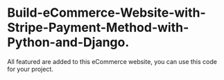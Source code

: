 # Build-eCommerce-Website-with-Stripe-Payment-Method-with-Python-and-Django.
All featured are added to this eCommerce website, you can use this code for your project. 
